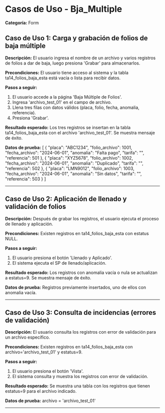 # Casos de Uso - Bja_Multiple

**Categoría:** Form

## Caso de Uso 1: Carga y grabación de folios de baja múltiple

**Descripción:** El usuario ingresa el nombre de un archivo y varios registros de folios a dar de baja, luego presiona 'Grabar' para almacenarlos.

**Precondiciones:**
El usuario tiene acceso al sistema y la tabla ta14_folios_baja_esta está vacía o lista para recibir datos.

**Pasos a seguir:**
1. El usuario accede a la página 'Baja Múltiple de Folios'.
2. Ingresa 'archivo_test_01' en el campo de archivo.
3. Llena tres filas con datos válidos (placa, folio, fecha, anomalia, referencia).
4. Presiona 'Grabar'.

**Resultado esperado:**
Los tres registros se insertan en la tabla ta14_folios_baja_esta con el archivo 'archivo_test_01'. Se muestra mensaje de éxito.

**Datos de prueba:**
[
  { "placa": "ABC1234", "folio_archivo": 1001, "fecha_archivo": "2024-06-01", "anomalia": "Falta pago", "tarifa": "", "referencia": 501 },
  { "placa": "XYZ5678", "folio_archivo": 1002, "fecha_archivo": "2024-06-01", "anomalia": "Duplicado", "tarifa": "", "referencia": 502 },
  { "placa": "LMN9012", "folio_archivo": 1003, "fecha_archivo": "2024-06-01", "anomalia": "Sin datos", "tarifa": "", "referencia": 503 }
]

---

## Caso de Uso 2: Aplicación de llenado y validación de folios

**Descripción:** Después de grabar los registros, el usuario ejecuta el proceso de llenado y aplicación.

**Precondiciones:**
Existen registros en ta14_folios_baja_esta con estatus NULL.

**Pasos a seguir:**
1. El usuario presiona el botón 'Llenado y Aplicado'.
2. El sistema ejecuta el SP de llenado/aplicación.

**Resultado esperado:**
Los registros con anomalia vacía o nula se actualizan a estatus=9. Se muestra mensaje de éxito.

**Datos de prueba:**
Registros previamente insertados, uno de ellos con anomalia vacía.

---

## Caso de Uso 3: Consulta de incidencias (errores de validación)

**Descripción:** El usuario consulta los registros con error de validación para un archivo específico.

**Precondiciones:**
Existen registros en ta14_folios_baja_esta con archivo='archivo_test_01' y estatus=9.

**Pasos a seguir:**
1. El usuario presiona el botón 'Vista'.
2. El sistema consulta y muestra los registros con error de validación.

**Resultado esperado:**
Se muestra una tabla con los registros que tienen estatus=9 para el archivo indicado.

**Datos de prueba:**
archivo = 'archivo_test_01'

---

